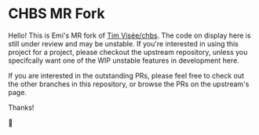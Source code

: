 # CHBS MR Fork #

Hello! This is Emi's MR fork of [Tim Visée/chbs][1]. The code on display here is
still under review and may be unstable.  If you're interested in using this
project for a project, please checkout the upstream repository, unless you
specifcally want one of the WIP unstable features in development here.

If you are interested in the outstanding PRs, please feel free to check out the
other branches in this repository, or browse the PRs on the upstream's page.

Thanks!

💜

[1]: https://gitlab.com/Alch_Emi/chbs
